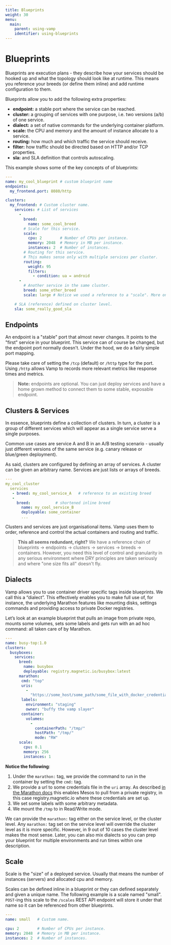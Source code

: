 ```yaml
---
title: Blueprints
weight: 30
menu:
  main:
    parent: using-vamp
    identifier: using-blueprints
---
```

# Blueprints
Blueprints are execution plans - they describe how your services should be hooked up and what the topology should look like at runtime. This means you reference your breeds (or define them inline) and add runtime configuration to them.

Blueprints allow you to add the following extra properties:

- **endpoint:** a stable port where the service can be reached.
- **cluster:** a grouping of services with one purpose, i.e. two versions (a/b) of one service.
- **dialect:** a set of native commands for the underlying container platform.
- **scale:** the CPU and memory and the amount of instance allocate to a service.
- **routing:** how much and which traffic the service should receive.
- **filter:** how traffic should be directed based on HTTP and/or TCP properties.
- **sla:** and SLA definition that controls autoscaling.


This example shows some of the key concepts of of blueprints:
 
```yaml
---
name: my_cool_blueprint # custom blueprint name
endpoints:
  my_frontend.port: 8080/http

clusters:
  my_frontend: # Custom cluster name.
    services: # List of services
      -
        breed:
          name: some_cool_breed
        # Scale for this service.
        scale:
          cpu: 2        # Number of CPUs per instance.
          memory: 2048  # Memory in MB per instance.
          instances: 2  # Number of instances.
        # Routing for this service.
        # This makes sense only with multiple services per cluster.
        routing:
          weight: 95
          filters:
            - condition: ua = android
      -
        # Another service in the same cluster.
        breed: some_other_breed
        scale: large # Notice we used a reference to a "scale". More on this later

    # SLA (reference) defined on cluster level. 
    sla: some_really_good_sla
```

## Endpoints

An endpoint is a "stable" port that almost never changes. It points to the "first" service in your blueprint. This service can of course be changed, but the endpoint port normally doesn't. Under the hood, we do a fairly simple port mapping.

Please take care of setting the `/tcp` (default) or `/http` type for the port. Using `/http` allows Vamp to records more relevant metrics like response times and metrics.

> **Note:** endpoints are optional. You can just deploy services and have a home grown method to connect them to some stable, exposable endpoint.

## Clusters & Services

In essence, blueprints define a collection of clusters.
In turn, a cluster is a group of different services which 
will appear as a single service serve a single purposes.

Common use cases are service A and B in an A/B testing scenario - usually just different 
versions of the same service (e.g. canary release or blue/green deployment).

As said, clusters are configured by defining an array of services. A cluster can be 
given an arbitrary name. Services are just lists or arrays of breeds.

```yaml
---
my_cool_cluster
  services
   - breed: my_cool_service_A   # reference to an existing breed
   -
     breed:           # shortened inline breed
       name: my_cool_service_B  
       deployable: some_container
       ...
```
Clusters and services are just organisational items. Vamp uses them to order, reference and control the actual containers and routing and traffic.

> **This all seems redundant, right?** We have a reference chain of blueprints -> endpoints -> clusters -> services -> breeds -> containers. However, you need this level of control and granularity in any serious environment where DRY principles are taken seriously and where "one size fits all" doesn't fly.


## Dialects

Vamp allows you to use container driver specific tags inside blueprints. We call this a “dialect”. This effectively enables you to make full use of, for instance, the underlying Marathon features like mounting disks, settings commands and providing access to private Docker registries.

Let’s look at an example blueprint that pulls an image from private repo, mounts some volumes, sets some labels and gets run with an ad hoc command: all taken care of by Marathon.

```yaml
---
name: busy-top:1.0
clusters:
  busyboxes:
    services:
      breed:
        name: busybox
        deployable: registry.magnetic.io/busybox:latest
      marathon:
       cmd: "top"      
       uris:
         -
           "https://some_host/some_path/some_file_with_docker_credentials"
       labels:
         environment: "staging"
         owner: "buffy the vamp slayer"
       container:  
         volumes:
           -
             containerPath: "/tmp/"
             hostPath: "/tmp/"
             mode: "RW"
      scale:
        cpu: 0.1       
        memory: 256  
        instances: 1

```
**Notice the following**:

1. Under the `marathon:` tag, we provide the command to run in the container by setting the `cmd:` tag.
2. We provide a url to some credentials file in the `uri` array. As described [in the Marathon docs](https://mesosphere.github.io/marathon/docs/native-docker.html#using-a-private-docker-repository) this enables Mesos
to pull from a private registry, in this case registry.magnetic.io where these credentials are set up.
3. We set some labels with some arbitrary metadata.
4. We mount the `/tmp` to in Read/Write mode.

We can provide the `marathon:` tag either on the service level, or the cluster level. Any `marathon:` tag set on the service level will override the cluster level as it is more specific. However, in 9 out of 10 cases the cluster level makes the most sense. Later, you can also mix dialects so you can prep your blueprint for multiple environments and run times within one description.


## Scale

Scale is the "size" of a deployed service. Usually that means the number of instances (servers) and allocated cpu and memory.

Scales can be defined inline in a blueprint or they can defined separately and given a unique name. The following example is a scale named "small". `POST`-ing this scale to the `/scales` REST API endpoint will store it under that name so it can be referenced from other blueprints.

```yaml
---
name: small   # Custom name.

cpu: 2        # Number of CPUs per instance.
memory: 2048  # Memory in MB per instance.
instances: 2  # Number of instances.
```
